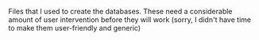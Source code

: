 Files that I used to create the databases. These need a considerable amount of user intervention before they will work 
(sorry, I didn't have time to make them user-friendly and generic)
